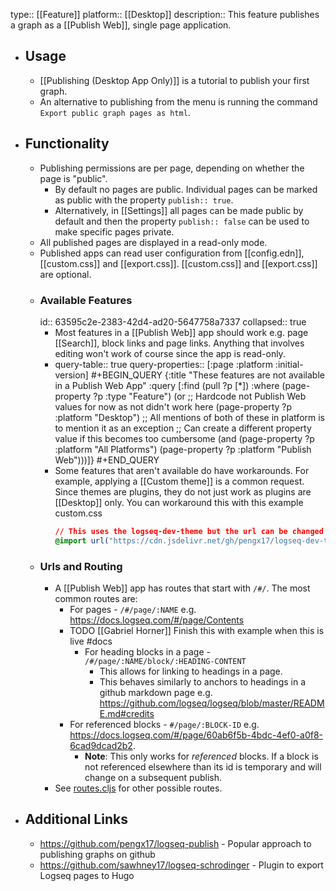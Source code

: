 type:: [[Feature]]
platform:: [[Desktop]]
description:: This feature publishes a graph as a [[Publish Web]], single page application.

- ## Usage
	- [[Publishing (Desktop App Only)]] is a tutorial to publish your first graph.
	- An alternative to publishing from the menu is running the command `Export public graph pages as html`.
- ## Functionality
	- Publishing permissions are per page, depending on whether the page is "public".
		- By default no pages are public. Individual pages can be marked as public with the property `publish:: true`.
		- Alternatively, in [[Settings]] all pages can be made public by default and then the property `publish:: false` can be used to make specific pages private.
	- All published pages are displayed in a read-only mode.
	- Published apps can read user configuration from [[config.edn]], [[custom.css]] and [[export.css]]. [[custom.css]] and [[export.css]] are optional.
	- ### Available Features
	  id:: 63595c2e-2383-42d4-ad20-5647758a7337
	  collapsed:: true
		- Most features in a [[Publish Web]] app should work e.g. page [[Search]], block links and page links. Anything that involves editing won't work of course since the app is read-only.
		- query-table:: true
		  query-properties:: [:page :platform :initial-version]
		  #+BEGIN_QUERY
		  {:title "These features are not available in a Publish Web App"
		   :query [:find (pull ?p [*])
		                :where
		                (page-property ?p :type "Feature")
		                (or
		                     ;; Hardcode not Publish Web values for now as not didn't work here
		                     (page-property ?p :platform "Desktop")
		                     ;; All mentions of both of these in platform is to mention it as an exception
		                     ;; Can create a different property value if this becomes too cumbersome
		                     (and (page-property ?p :platform "All Platforms")
		                              (page-property ?p :platform "Publish Web")))]}
		  #+END_QUERY
		- Some features that aren't available do have workarounds. For example, applying a [[Custom theme]] is a common request. Since themes are plugins, they do not just work as plugins are [[Desktop]] only. You can workaround this with this example custom.css
		  ```css
		  // This uses the logseq-dev-theme but the url can be changed to any theme's github url
		  @import url("https://cdn.jsdelivr.net/gh/pengx17/logseq-dev-theme@main/custom.css");
		  ```
	- ### Urls and Routing
		- A [[Publish Web]] app has routes that start with `/#/`. The most common routes are:
			- For pages - `/#/page/:NAME` e.g. https://docs.logseq.com/#/page/Contents
			- TODO [[Gabriel Horner]] Finish this with example when this is live #docs
				- For heading blocks in a page - `/#/page/:NAME/block/:HEADING-CONTENT`
					- This allows for linking to headings in a page.
					- This behaves similarly to anchors to headings in a github markdown page e.g. https://github.com/logseq/logseq/blob/master/README.md#credits
			- For referenced blocks - `#/page/:BLOCK-ID` e.g. https://docs.logseq.com/#/page/60ab6f5b-4bdc-4ef0-a0f8-6cad9dcad2b2.
				- **Note**: This only works for _referenced_ blocks. If a block is not referenced elsewhere than its id is temporary and will change on a subsequent publish.
		- See [routes.cljs](https://github.com/logseq/logseq/blob/master/src/main/frontend/routes.cljs) for other possible routes.
- ## Additional Links
	- https://github.com/pengx17/logseq-publish - Popular approach to publishing graphs on github
	- https://github.com/sawhney17/logseq-schrodinger - Plugin to export Logseq pages to Hugo